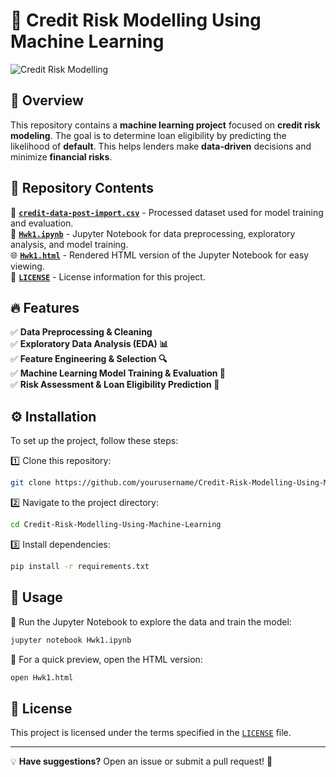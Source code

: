 # 🚀 Credit Risk Modelling Using Machine Learning  
![Credit Risk Modelling](https://media.giphy.com/media/11zyJuJXMxxJFm/giphy.gif?cid=790b7611gh81fn7i6bbkhwoq2hhcygobagsml78x9xcandfw&ep=v1_gifs_search&rid=giphy.gif&ct=g)  

## 📌 Overview  
This repository contains a **machine learning project** focused on **credit risk modeling**. The goal is to determine loan eligibility by predicting the likelihood of **default**. This helps lenders make **data-driven** decisions and minimize **financial risks**.  

## 📂 Repository Contents  
📄 **[`credit-data-post-import.csv`](./credit-data-post-import.csv)** - Processed dataset used for model training and evaluation.  
📘 **[`Hwk1.ipynb`](./Hwk1.ipynb)** - Jupyter Notebook for data preprocessing, exploratory analysis, and model training.  
🌐 **[`Hwk1.html`](./Hwk1.html)** - Rendered HTML version of the Jupyter Notebook for easy viewing.  
📜 **[`LICENSE`](./LICENSE)** - License information for this project.  

## 🔥 Features  
✅ **Data Preprocessing & Cleaning**  
✅ **Exploratory Data Analysis (EDA) 📊**  
✅ **Feature Engineering & Selection 🔍**  
✅ **Machine Learning Model Training & Evaluation 🤖**  
✅ **Risk Assessment & Loan Eligibility Prediction 🏦**  

## ⚙️ Installation  
To set up the project, follow these steps:  

1️⃣ Clone this repository:  
   ```bash
   git clone https://github.com/yourusername/Credit-Risk-Modelling-Using-Machine-Learning.git
   ```
2️⃣ Navigate to the project directory:  
   ```bash
   cd Credit-Risk-Modelling-Using-Machine-Learning
   ```
3️⃣ Install dependencies:  
   ```bash
   pip install -r requirements.txt
   ```  

## 🚀 Usage  
📌 Run the Jupyter Notebook to explore the data and train the model:  
```bash
jupyter notebook Hwk1.ipynb
```
📌 For a quick preview, open the HTML version:  
```bash
open Hwk1.html
```  

## 📜 License  
This project is licensed under the terms specified in the [`LICENSE`](./LICENSE) file.  

---

💡 **Have suggestions?** Open an issue or submit a pull request! 🚀  
